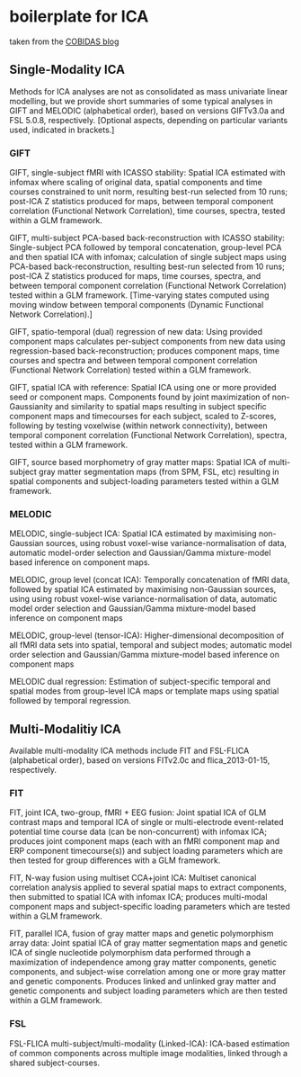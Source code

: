 # boilerplate for ICA

taken from the
[COBIDAS blog](https://cobidas.wordpress.com/2016/05/23/cobidas-easter-egg/)

## Single-Modality ICA

Methods for ICA analyses are not as consolidated as mass univariate linear
modelling, but we provide short summaries of some typical analyses in GIFT and
MELODIC (alphabetical order), based on versions GIFTv3.0a and FSL 5.0.8,
respectively. [Optional aspects, depending on particular variants used,
indicated in brackets.]

### GIFT

GIFT, single-subject fMRI with ICASSO stability: Spatial ICA estimated with
infomax where scaling of original data, spatial components and time courses
constrained to unit norm, resulting best-run selected from 10 runs; post-ICA Z
statistics produced for maps, between temporal component correlation (Functional
Network Correlation), time courses, spectra, tested within a GLM framework.

GIFT, multi-subject PCA-based back-reconstruction with ICASSO stability:
Single-subject PCA followed by temporal concatenation, group-level PCA and then
spatial ICA with infomax; calculation of single subject maps using PCA-based
back-reconstruction, resulting best-run selected from 10 runs; post-ICA Z
statistics produced for maps, time courses, spectra, and between temporal
component correlation (Functional Network Correlation) tested within a GLM
framework. [Time-varying states computed using moving window between temporal
components (Dynamic Functional Network Correlation).]

GIFT, spatio-temporal (dual) regression of new data: Using provided component
maps calculates per-subject components from new data using regression-based
back-reconstruction; produces component maps, time courses and spectra and
between temporal component correlation (Functional Network Correlation) tested
within a GLM framework.

GIFT, spatial ICA with reference: Spatial ICA using one or more provided seed or
component maps. Components found by joint maximization of non-Gaussianity and
similarity to spatial maps resulting in subject specific component maps and
timecourses for each subject, scaled to Z-scores, following by testing voxelwise
(within network connectivity), between temporal component correlation
(Functional Network Correlation), spectra, tested within a GLM framework.

GIFT, source based morphometry of gray matter maps: Spatial ICA of multi-subject
gray matter segmentation maps (from SPM, FSL, etc) resulting in spatial
components and subject-loading parameters tested within a GLM framework.

### MELODIC

MELODIC, single-subject ICA: Spatial ICA estimated by maximising non-Gaussian
sources, using robust voxel-wise variance-normalisation of data, automatic
model-order selection and Gaussian/Gamma mixture-model based inference on
component maps.

MELODIC, group level (concat ICA): Temporally concatenation of fMRI data,
followed by spatial ICA estimated by maximising non-Gaussian sources, using
using robust voxel-wise variance-normalisation of data, automatic model order
selection and Gaussian/Gamma mixture-model based inference on component maps

MELODIC, group-level (tensor-ICA): Higher-dimensional decomposition of all fMRI
data sets into spatial, temporal and subject modes; automatic model order
selection and Gaussian/Gamma mixture-model based inference on component maps

MELODIC dual regression: Estimation of subject-specific temporal and spatial
modes from group-level ICA maps or template maps using spatial followed by
temporal regression.

## Multi-Modalitiy ICA

Available multi-modality ICA methods include FIT and FSL-FLICA (alphabetical
order), based on versions FITv2.0c and flica_2013-01-15, respectively.

### FIT

FIT, joint ICA, two-group, fMRI + EEG fusion: Joint spatial ICA of GLM contrast
maps and temporal ICA of single or multi-electrode event-related potential time
course data (can be non-concurrent) with infomax ICA; produces joint component
maps (each with an fMRI component map and ERP component timecourse(s)) and
subject loading parameters which are then tested for group differences with a
GLM framework.

FIT, N-way fusion using multiset CCA+joint ICA: Multiset canonical correlation
analysis applied to several spatial maps to extract components, then submitted
to spatial ICA with infomax ICA; produces multi-modal component maps and
subject-specific loading parameters which are tested within a GLM framework.

FIT, parallel ICA, fusion of gray matter maps and genetic polymorphism array
data: Joint spatial ICA of gray matter segmentation maps and genetic ICA of
single nucleotide polymorphism data performed through a maximization of
independence among gray matter components, genetic components, and subject-wise
correlation among one or more gray matter and genetic components. Produces
linked and unlinked gray matter and genetic components and subject loading
parameters which are then tested within a GLM framework.

### FSL

FSL-FLICA multi-subject/multi-modality (Linked-ICA): ICA-based estimation of
common components across multiple image modalities, linked through a shared
subject-courses.
